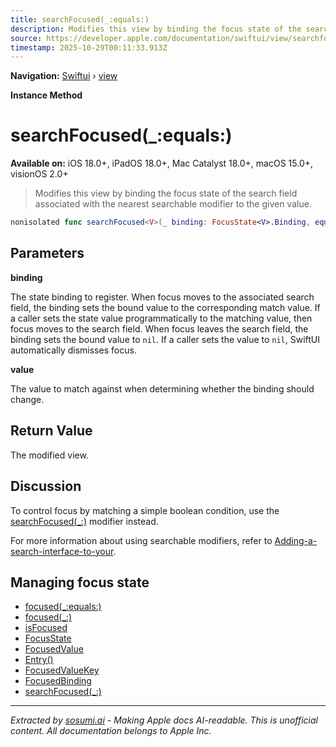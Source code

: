 ```yaml
---
title: searchFocused(_:equals:)
description: Modifies this view by binding the focus state of the search field associated with the nearest searchable modifier to the given value.
source: https://developer.apple.com/documentation/swiftui/view/searchfocused(_:equals:)
timestamp: 2025-10-29T00:11:33.913Z
---
```


**Navigation:** [Swiftui](/documentation/swiftui) › [view](/documentation/swiftui/view)

**Instance Method**

# searchFocused(_:equals:)

**Available on:** iOS 18.0+, iPadOS 18.0+, Mac Catalyst 18.0+, macOS 15.0+, visionOS 2.0+

> Modifies this view by binding the focus state of the search field associated with the nearest searchable modifier to the given value.

```swift
nonisolated func searchFocused<V>(_ binding: FocusState<V>.Binding, equals value: V) -> some View where V : Hashable
```

## Parameters

**binding**

The state binding to register. When focus moves to the associated search field, the binding sets the bound value to the corresponding match value. If a caller sets the state value programmatically to the matching value, then focus moves to the search field. When focus leaves the search field, the binding sets the bound value to `nil`. If a caller sets the value to `nil`, SwiftUI automatically dismisses focus.



**value**

The value to match against when determining whether the binding should change.



## Return Value

The modified view.

## Discussion

To control focus by matching a simple boolean condition, use the [searchFocused(_:)](/documentation/swiftui/view/searchfocused(_:)) modifier instead.

For more information about using searchable modifiers, refer to [Adding-a-search-interface-to-your](/documentation/swiftui/adding-a-search-interface-to-your-app).

## Managing focus state

- [focused(_:equals:)](/documentation/swiftui/view/focused(_:equals:))
- [focused(_:)](/documentation/swiftui/view/focused(_:))
- [isFocused](/documentation/swiftui/environmentvalues/isfocused)
- [FocusState](/documentation/swiftui/focusstate)
- [FocusedValue](/documentation/swiftui/focusedvalue)
- [Entry()](/documentation/swiftui/entry())
- [FocusedValueKey](/documentation/swiftui/focusedvaluekey)
- [FocusedBinding](/documentation/swiftui/focusedbinding)
- [searchFocused(_:)](/documentation/swiftui/view/searchfocused(_:))

---

*Extracted by [sosumi.ai](https://sosumi.ai) - Making Apple docs AI-readable.*
*This is unofficial content. All documentation belongs to Apple Inc.*
